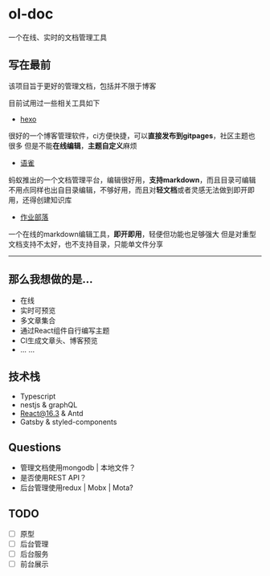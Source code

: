 # ol-doc
一个在线、实时的文档管理工具

## 写在最前

该项目旨于更好的管理文档，包括并不限于博客

目前试用过一些相关工具如下
+ [hexo](https://hexo.io/zh-cn/)

很好的一个博客管理软件，ci方便快捷，可以**直接发布到gitpages**，社区主题也很多
但是不能**在线编辑**，**主题自定义**麻烦

+ [语雀](https://yuque.com/)

蚂蚁推出的一个文档管理平台，编辑很好用，**支持markdown**，而且目录可编辑
不用点同样也出自目录编辑，不够好用，而且对**轻文档**或者灵感无法做到即开即用，还得创建知识库

+ [作业部落](https://www.zybuluo.com)

一个在线的markdown编辑工具，**即开即用**，轻便但功能也足够强大
但是对重型文档支持不太好，也不支持目录，只能单文件分享

------

## 那么我想做的是...

+ 在线
+ 实时可预览
+ 多文章集合
+ 通过React组件自行编写主题
+ CI生成文章头、博客预览
+ ... ...

## 技术栈

- Typescript
- nestjs & graphQL
- React@16.3 & Antd
- Gatsby & styled-components

## Questions

- 管理文档使用mongodb | 本地文件？
- 是否使用REST API？
- 后台管理使用redux | Mobx | Mota?

## TODO

- [ ] 原型
- [ ] 后台管理
- [ ] 后台服务
- [ ] 前台展示
